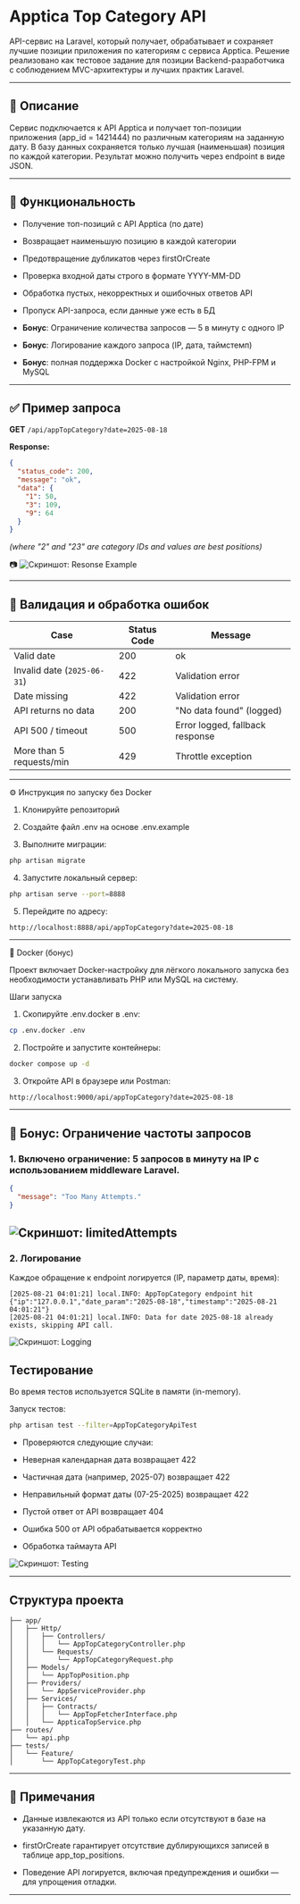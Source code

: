 # Apptica Top Category API

API-сервис на Laravel, который получает, обрабатывает и сохраняет лучшие позиции приложения по категориям с сервиса Apptica. Решение реализовано как тестовое задание для позиции Backend-разработчика с соблюдением MVC-архитектуры и лучших практик Laravel.

---

## 📌 Описание

Сервис подключается к API Apptica и получает топ-позиции приложения (app_id = 1421444) по различным категориям на заданную дату. В базу данных сохраняется только лучшая (наименьшая) позиция по каждой категории. Результат можно получить через endpoint в виде JSON.

---

## 🚀 Функциональность

- Получение топ-позиций с API Apptica (по дате)

- Возвращает наименьшую позицию в каждой категории

- Предотвращение дубликатов через firstOrCreate

- Проверка входной даты строго в формате YYYY-MM-DD

- Обработка пустых, некорректных и ошибочных ответов API

- Пропуск API-запроса, если данные уже есть в БД

- **Бонус**: Ограничение количества запросов — 5 в минуту с одного IP

- **Бонус**: Логирование каждого запроса (IP, дата, таймстемп)

- **Бонус**: полная поддержка Docker с настройкой Nginx, PHP-FPM и MySQL
---

## ✅ Пример запроса

**GET** `/api/appTopCategory?date=2025-08-18`

**Response:**

```json
{
  "status_code": 200,
  "message": "ok",
  "data": {
    "1": 50,
    "3": 109,
    "9": 64
  }
}
```

*(where "2" and "23" are category IDs and values are best positions)*

📷 ![Скриншот: Resonse Example](screenshots/responseExample.png)

---

## 🧪 Валидация и обработка ошибок

| Case                        | Status Code | Message |
|-----------------------------|-------------|---------|
| Valid date                 | 200         | ok |
| Invalid date (`2025-06-31`) | 422         | Validation error |
| Date missing                | 422         | Validation error |
| API returns no data         | 200         | "No data found" (logged) |
| API 500 / timeout           | 500         | Error logged, fallback response |
| More than 5 requests/min    | 429         | Throttle exception |

---

⚙️ Инструкция по запуску без Docker

1. Клонируйте репозиторий

2. Создайте файл .env на основе .env.example

3. Выполните миграции:

```bash
php artisan migrate
```
4. Запустите локальный сервер:

```bash
php artisan serve --port=8888
```
5. Перейдите по адресу:

```
http://localhost:8888/api/appTopCategory?date=2025-08-18
```


---
🐳 Docker (бонус)

Проект включает Docker-настройку для лёгкого локального запуска без необходимости устанавливать PHP или MySQL на систему.

Шаги запуска

1. Скопируйте .env.docker в .env:
```bash
cp .env.docker .env
```
2. Постройте и запустите контейнеры:
```bash
docker compose up -d
```
3. Откройте API в браузере или Postman:
```bash
http://localhost:9000/api/appTopCategory?date=2025-08-18

```

---


## 🧩 Бонус: Ограничение частоты запросов

### 1. Включено ограничение: 5 запросов в минуту на IP с использованием middleware Laravel.


```json
{
  "message": "Too Many Attempts."
}
```

![Скриншот: limitedAttempts](screenshots/limitedAttempts.png)
---

### 2. Логирование

Каждое обращение к endpoint логируется (IP, параметр даты, время):

```
[2025-08-21 04:01:21] local.INFO: AppTopCategory endpoint hit {"ip":"127.0.0.1","date_param":"2025-08-18","timestamp":"2025-08-21 04:01:21"}
[2025-08-21 04:01:21] local.INFO: Data for date 2025-08-18 already exists, skipping API call.
```

![Скриншот: Logging](screenshots/logging.png)


## Тестирование

Во время тестов используется SQLite в памяти (in-memory).

Запуск тестов:

```bash
php artisan test --filter=AppTopCategoryApiTest

```

- Проверяются следующие случаи:

- Неверная календарная дата возвращает 422

- Частичная дата (например, 2025-07) возвращает 422

- Неправильный формат даты (07-25-2025) возвращает 422

- Пустой ответ от API возвращает 404

- Ошибка 500 от API обрабатывается корректно

- Обработка таймаута API

![Скриншот: Testing](screenshots/testCases.png)

---

## Структура проекта

```
├── app/
│   ├── Http/
│   │   ├── Controllers/
│   │   │   └── AppTopCategoryController.php
│   │   └── Requests/
│   │       └── AppTopCategoryRequest.php
│   ├── Models/
│   │   └── AppTopPosition.php
│   ├── Providers/
│   │   └── AppServiceProvider.php
│   ├── Services/
│   │   ├── Contracts/
│   │   │   └── AppTopFetcherInterface.php
│   │   └── AppticaTopService.php
├── routes/
│   └── api.php
├── tests/
│   └── Feature/
│       └── AppTopCategoryTest.php

```

---

## 🧠 Примечания

- Данные извлекаются из API только если отсутствуют в базе на указанную дату.

- firstOrCreate гарантирует отсутствие дублирующихся записей в таблице app_top_positions.

- Поведение API логируется, включая предупреждения и ошибки — для упрощения отладки.

---

